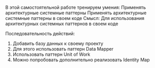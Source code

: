В этой самостоятельной работе тренируем умения:
Применять архитектурные системные паттерны
Применять архитектурные системные паттерны в своем коде
Смысл:
Для использования архитектурных системных паттернов в своем коде

Последовательность действий:
1. Добавить базу данных к своему проекту
2. Для этого использовать паттерн Data Mapper
3. Использовать паттерн Unit of Work
4. Можно попробовать дополнительно реализовать Identity Map
